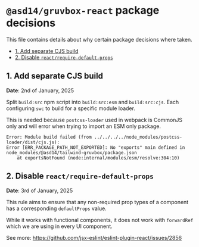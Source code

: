 # `@asd14/gruvbox-react` package decisions

This file contains details about why certain package decisions where taken.

<!-- vim-markdown-toc GFM -->

- [1. Add separate CJS build](#1-add-separate-cjs-build)
- [2. Disable `react/require-default-props`](#2-disable-reactrequire-default-props)

<!-- vim-markdown-toc -->

## 1. Add separate CJS build

**Date**: 2nd of January, 2025

Split `build:src` npm script into `build:src:esm` and `build:src:cjs`. Each
configuring `swc` to build for a specific module loader.

This is needed because `postcss-loader` used in webpack is CommonJS only and
will error when trying to import an ESM only package.

```
Error: Module build failed (from ../../../../node_modules/postcss-loader/dist/cjs.js):
Error [ERR_PACKAGE_PATH_NOT_EXPORTED]: No "exports" main defined in node_modules/@asd14/tailwind-gruvbox/package.json
    at exportsNotFound (node:internal/modules/esm/resolve:304:10)
```

## 2. Disable `react/require-default-props`

**Date**: 3rd of January, 2025

This rule aims to ensure that any non-required prop types of a component has a
corresponding `defaultProps` value.

While it works with functional components, it does not work with `forwardRef`
which we are using in every UI component.

See more: https://github.com/jsx-eslint/eslint-plugin-react/issues/2856
